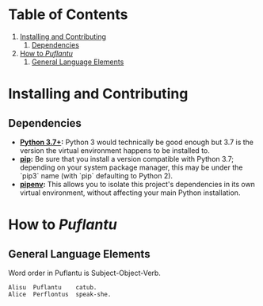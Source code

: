 
# Table of Contents

1.  [Installing and Contributing](#org65d27c2)
    1.  [Dependencies](#org5a71647)
2.  [How to *Puflantu*](#orga4fccfe)
    1.  [General Language Elements](#orgbd9aba9)



<a id="org65d27c2"></a>

# Installing and Contributing


<a id="org5a71647"></a>

## Dependencies

-   **[Python 3.7+](https://www.python.org/downloads/):** Python 3 would technically be good enough but 3.7 is the
    version the virtual environment happens to be installed to.
-   **[pip](https://pip.pypa.io/en/stable/installing/):** Be sure that you install a version compatible with Python 3.7;
    depending on your system package manager, this may be under the \`pip3\`
    name (with \`pip\` defaulting to Python 2).
-   **[pipenv](https://pipenv.readthedocs.io/en/latest/install/):** This allows you to isolate this project's dependencies in its
    own virtual environment, without affecting your main Python
    installation.


<a id="orga4fccfe"></a>

# How to *Puflantu*


<a id="orgbd9aba9"></a>

## General Language Elements

Word order in Puflantu is Subject-Object-Verb.

    Alisu  Puflantu    catub.
    Alice  Perflontus  speak-she.
